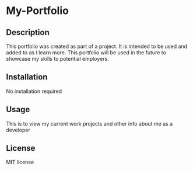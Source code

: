 # My-Portfolio

## Description

This portfolio was created as part of a project. It is intended to be used and added to as I learn more. This portfolio will be used in the future to showcase my skills to potential employers.


## Installation

No installation required

## Usage

This is to view my current work projects and other info about me as a developer



## License

MIT license
